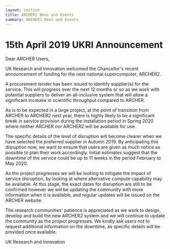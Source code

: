 ```yaml
---
layout: section
title: ARCHER2 News and Events
summary: ARCHER2 News and Events
---
```


# 15th April 2019 UKRI Announcement

Dear ARCHER Users,

UK Research and Innovation welcomed the Chancellor's recent announcement of funding for the next national supercomputer, ARCHER2.

A procurement tender has been issued to identify supplier(s) for the service. This will progress over the next 12 months or so as we work with potential suppliers to deliver an all-inclusive system that will allow a significant increase in scientific throughput compared to ARCHER.

As is to be expected in a large project, at the point of transition from ARCHER to ARCHER2 next year, there is highly likely to be a significant break in service provision during the installation period in Spring 2020 where neither ARCHER nor ARCHER2 will be available for use.

The specific details of the level of disruption will become clearer when we have selected the preferred supplier in Autumn 2019. By anticipating this disruption now, we want to ensure that users are given as much notice as possible to plan their work accordingly. Initial estimates suggest that the downtime of the service could be up to 11 weeks in the period February to May 2020.

As the project progresses we will be looking to mitigate the impact of service disruption, by looking at where alternative compute capability may be available. At this stage, the exact dates for disruption are still to be confirmed however we will be updating the community with more information when it is available, and regular updates will be issued on the ARCHER website.

The research communities' patience is appreciated as we work to design, develop and build the new ARCHER2 system and we will continue to update the community as the project progresses. We kindly ask users not to request additional information on the downtime, as specific details will be provided once available.

UK Research and Innovation